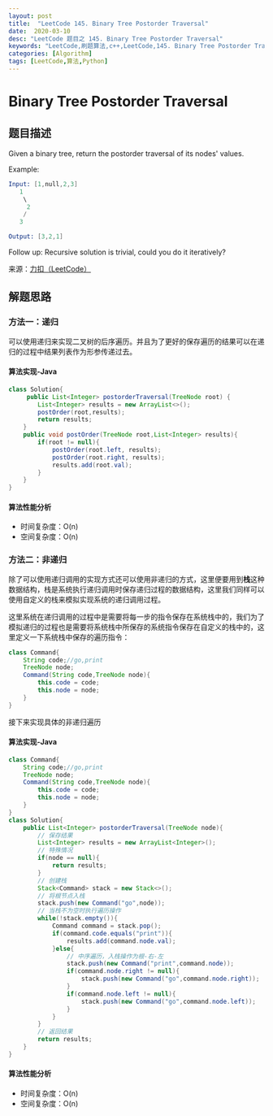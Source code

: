 ```yaml
---
layout: post
title:  "LeetCode 145. Binary Tree Postorder Traversal"
date:  2020-03-10
desc: "LeetCode 题目之 145. Binary Tree Postorder Traversal"
keywords: "LeetCode,刷题算法,c++,LeetCode,145. Binary Tree Postorder Traversal"
categories: [Algorithm]
tags: [LeetCode,算法,Python]
---
```

# Binary Tree Postorder Traversal

## 题目描述

Given a binary tree, return the postorder traversal of its nodes' values.

Example:

```s
Input: [1,null,2,3]
   1
    \
     2
    /
   3

Output: [3,2,1]
```

Follow up: Recursive solution is trivial, could you do it iteratively?

来源：[力扣（LeetCode）](https://leetcode-cn.com/problems/binary-tree-postorder-traversal)

## 解题思路

### 方法一：递归

可以使用递归来实现二叉树的后序遍历。并且为了更好的保存遍历的结果可以在递归的过程中结果列表作为形参传递过去。

#### 算法实现-Java

```java
class Solution{
     public List<Integer> postorderTraversal(TreeNode root) {
        List<Integer> results = new ArrayList<>();
        postOrder(root,results);
        return results;
    }
    public void postOrder(TreeNode root,List<Integer> results){
        if(root != null){
            postOrder(root.left, results);
            postOrder(root.right, results);
            results.add(root.val);
        }
    }
}
```

#### 算法性能分析

- 时间复杂度：O(n)
- 空间复杂度：O(n)

### 方法二：非递归

除了可以使用递归调用的实现方式还可以使用非递归的方式，这里便要用到**栈**这种数据结构，栈是系统执行递归调用时保存递归过程的数据结构，这里我们同样可以使用自定义的栈来模拟实现系统的递归调用过程。

这里系统在递归调用的过程中是需要将每一步的指令保存在系统栈中的，我们为了模拟递归的过程也是需要将系统栈中所保存的系统指令保存在自定义的栈中的，这里定义一下系统栈中保存的遍历指令：

```java
class Command{
    String code;//go,print
    TreeNode node;
    Command(String code,TreeNode node){
        this.code = code;
        this.node = node;
    }
}
```

接下来实现具体的非递归遍历

#### 算法实现-Java

```java
class Command{
    String code;//go,print
    TreeNode node;
    Command(String code,TreeNode node){
        this.code = code;
        this.node = node;
    }
}
class Solution{
    public List<Integer> postorderTraversal(TreeNode node){
        // 保存结果
        List<Integer> results = new ArrayList<Integer>();
        // 特殊情况
        if(node == null){
            return results;
        }
        // 创建栈
        Stack<Command> stack = new Stack<>();
        // 将根节点入栈
        stack.push(new Command("go",node));
        // 当栈不为空时执行遍历操作
        while(!stack.empty()){
            Command command = stack.pop();
            if(command.code.equals("print")){
                results.add(command.node.val);
            }else{
                // 中序遍历，入栈操作为根-右-左
                stack.push(new Command("print",command.node));
                if(command.node.right != null){
                    stack.push(new Command("go",command.node.right));
                }
                if(command.node.left != null){
                    stack.push(new Command("go",command.node.left));
                }
            }
        }
        // 返回结果
        return results;
    }
}
```

#### 算法性能分析

- 时间复杂度：O(n)
- 空间复杂度：O(n)
